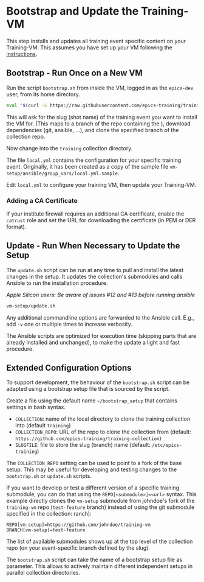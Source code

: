 # Bootstrap and Update the Training-VM

This step installs and updates all training event specific content
on your Training-VM. This assumes you have set up your VM
following the [instructions](instructions.md).

## Bootstrap - Run Once on a New VM

Run the script `bootstrap.sh` from inside the VM,
logged in as the `epics-dev` user,
from its home directory.

```bash
eval "$(curl -L https://raw.githubusercontent.com/epics-training/training-vm/main/bootstrap.sh)"
```

This will ask for the slug (shot name) of the training event
you want to install the VM for.
(This maps to a branch of the repo containing the ),
download dependencies (git, ansible, ...),
and clone the specified branch of the collection repo.

Now change into the `training` collection directory.

The file `local.yml` contains the configuration
for your specific training event.
Originally, it has been created
as a copy of the sample file
`vm-setup/ansible/group_vars/local.yml.sample`.

Edit `local.yml` to configure your training VM,
then update your Training-VM.

### Adding a CA Certificate

If your institute firewall requires an additional CA certificate,
enable the `catrust` role
and set the URL for downloading the certificate (in PEM or DER format).

## Update - Run When Necessary to Update the Setup

The `update.sh` script can be run at any time
to pull and install the latest changes in the setup.
It updates the collection's submodules
and calls Ansible to run the installation procedure.

*Apple Silicon users: Be aware of issues #12 and #13 before running ansible*

```bash
vm-setup/update.sh
```

Any additional commandline options
are forwarded to the Ansible call.
E.g., add `-v` one or multiple times to increase verbosity.

The Ansible scripts are optimized for execution time
(skipping parts that are already installed and unchanged),
to make the update a light and fast procedure.

## Extended Configuration Options

To support development,
the behaviour of the `bootstrap.sh` script can be adapted
using a bootstrap setup file that is sourced by the script.

Create a file using the default name `~/bootstrap_setup`
that contains settings in bash syntax.

- `COLLECTION`: name of the local directory
   to clone the training collection into
  (default `training`)
- `COLLECTION_REPO`: URL of the repo to clone the collection from
  (default: `https://github.com/epics-training/training-collection`)
- `SLUGFILE`: file to store the slug (branch) name
  (default: `/etc/epics-training`)

The `COLLECTION_REPO` setting can be used
to point to a fork of the base setup.
This may be useful for developing and testing changes
to the `bootstrap.sh` or `update.sh` scripts.

If you want to develop or test a different version
of a specific training submodule,
you can do that using the `REPO[<submodule>]=<url>` syntax.
This example directly clones the `vm-setup` submodule
from johndoe's fork of the `training-vm` repo (`test-feature` branch)
instead of using the git submodule specified in the collection:
ranch):
```
REPO[vm-setup]=https://github.com/johndoe/training-vm
BRANCH[vm-setup]=test-feature
```
The list of available submodules shows up
at the top level of the collection repo
(on your event-specific branch defined by the slug).

The `bootstrap.sh` script
can take the name of a bootstrap setup file as parameter.
This allows to actively maintain different independent setups
in parallel collection directories.
